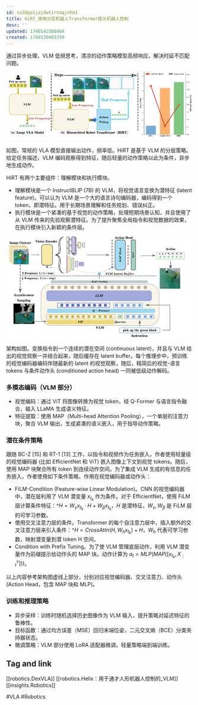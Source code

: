 ```yaml
---
id: su38pp1jajdwtirnaqjnhm1
title: HiRT_使用分层机器人Transformer提示机器人控制
desc: ''
updated: 1740142386464
created: 1740130485350
---
```


通过异步处理，VLM 低频思考，清凉的动作策略模型高频响应，解决时延不匹配问题。

![fig1](assets/images/robotics.HiRT_使用分层机器人Transformer提示机器人控制/fig1.png)

如图，常规的 VLA 模型直接输出动作，频率低。HiRT 是基于 VLM 的分层策略。给定任务描述，VLM 编码观察得到特征，随后轻量的动作策略以此为条件，异步地生成动作。

HiRT 有两个主要组件：理解模块和执行模块。
- 理解模块是一个 InstructBLIP (7B) 的 VLM，将视觉语言变换为潜特征 (latent feature)。可以认为 VLM 是一个大的语言诗句编码器，编码得到一个 token，即潜特征。用于长期场景理解和任务规划、错误纠正。
- 执行模块是一个紧凑的基于视觉的动作策略，处理短期场景认知，并且使用了从 VLM 传来的先验观察潜特征。为了提升聚焦全局指令和视觉数据的效果，在执行模块引入新颖的条件层。

![architecturepng](assets/images/robotics.HiRT_使用分层机器人Transformer提示机器人控制/architecturepng.png)

架构如图。变换指令到一个连续的潜在空间 (continuous latent)，并且与 VLM 给出的视觉观察一并结合起来，随后缓存在 latent buffer。每个推理步中，预训练的视觉编码器编码伴随最新的 latent 的视觉观察，随后，精简后的视觉-语言 tokens 与条件动作头 (conditioned action head) 一同被低级动作解码。

### 多模态编码（VLM 部分）
- 视觉编码：通过 ViT 将图像转换为视觉 token，经 Q-Former 与语言指令融合，输入 LLaMA 生成语义特征。
- 特征提取：使用 MAP（Multi-head Attention Pooling），一个单层的注意力块，聚合 VLM 输出，生成紧凑的语义嵌入，用于指导动作策略。

### 潜在条件策略
跟随 BC-Z [15] 和 RT-1 [13] 工作，以指令和视频作为任务嵌入，作者使用轻量级的视觉编码器 (比如 EfficientNet 和 ViT) 嵌入图像上下文到视觉 tokens。随后，使用 MAP 块聚合所有 token 到连续动作空间。为了集成 VLM 生成的有信息的任务嵌入，作者使用如下条件策略，作用在视觉编码器或动作头：
- FiLM-Condition (Feature-wise Linear Modulation)。CNN 的视觉编码器中，潜在层利用了 VLM 潜变量 $x_{t_k}$ 作为条件。对于 EfficientNet，使用 FiLM 层计算条件特征：$\^{H}=W_\gamma x_{t_k} \cdot H + W_{\beta}x_{t_k}$，$H$ 是潜特征，$W_\gamma,W_\beta$ 是 FiLM 层的可学习参数。
- 使用交叉注意力层的条件。Transformer 的每个自注意力层中，插入额外的交叉注意力层来引入条件：$\^{H}=CrossAttn(H,W_h x_{t_k}) + H$，$W_h$ 代表可学习参数，映射潜变量到潜 token H 空间。
- Condition with Prefix Tuning。为了使 VLM 管理底层动作，利用 VLM 潜变量作为前缀提示给动作头的 MAP 块。动作计算为 $a_t = MLP(MAP([x_{t_k},X^{v}_{:t}]))$。

以上内容参考架构图虚线上部分，分别对应视觉编码器、交叉注意力、动作头 (Action Head，包含 MAP 块和 MLP)。

### 训练和推理策略
- 异步采样：训练时随机选择历史图像作为 VLM 输入，提升策略对延迟特征的鲁棒性。
- 目标函数：通过均方误差（MSE）回归末端位姿，二元交叉熵（BCE）分类夹持器状态。
- 微调策略：VLM 部分使用 LoRA 适配器微调，轻量策略端到端训练。

## Tag and link
[[robotics.DexVLA]]
[[robotics.Helix：用于通才人形机器人控制的_VLM]]
[[insights.Robotics]]

#VLA
#Robotics